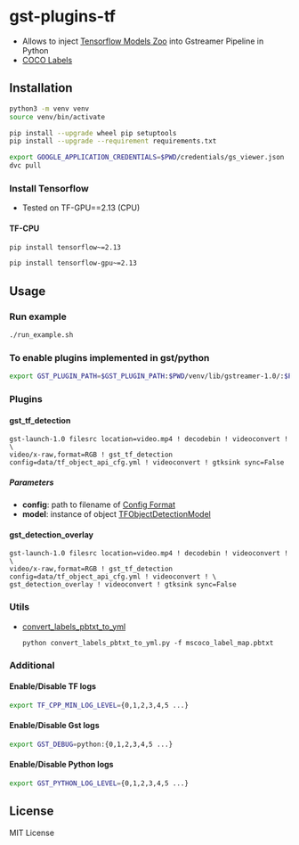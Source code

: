 # gst-plugins-tf

- Allows to inject [Tensorflow Models Zoo](https://github.com/tensorflow/models/blob/master/research/object_detection/g3doc/detection_model_zoo.md) into Gstreamer Pipeline in Python
- [COCO Labels](https://github.com/tensorflow/models/tree/master/research/object_detection/data)

## Installation
```bash
python3 -m venv venv
source venv/bin/activate

pip install --upgrade wheel pip setuptools
pip install --upgrade --requirement requirements.txt

export GOOGLE_APPLICATION_CREDENTIALS=$PWD/credentials/gs_viewer.json
dvc pull
```

### Install Tensorflow
- Tested on TF-GPU==2.13 (CPU)
#### TF-CPU
```bash
pip install tensorflow~=2.13
```

```bash
pip install tensorflow-gpu~=2.13
```

## Usage

### Run example
```bash
./run_example.sh
```

### To enable plugins implemented in **gst/python**
```bash
export GST_PLUGIN_PATH=$GST_PLUGIN_PATH:$PWD/venv/lib/gstreamer-1.0/:$PWD/gst/
```

### Plugins
#### gst_tf_detection
    gst-launch-1.0 filesrc location=video.mp4 ! decodebin ! videoconvert ! \
    video/x-raw,format=RGB ! gst_tf_detection config=data/tf_object_api_cfg.yml ! videoconvert ! gtksink sync=False

##### Parameters
 - **config**: path to filename of [Config Format](https://github.com/jackersson/gst-plugins-tf/blob/master/docs/tf_object_detection_model_config.md)
 - **model**: instance of object [TFObjectDetectionModel](https://github.com/jackersson/gst-plugins-tf/blob/master/gst/python/gst_tf_detection.py#L90)

#### gst_detection_overlay
    gst-launch-1.0 filesrc location=video.mp4 ! decodebin ! videoconvert ! \
    video/x-raw,format=RGB ! gst_tf_detection config=data/tf_object_api_cfg.yml ! videoconvert ! \
    gst_detection_overlay ! videoconvert ! gtksink sync=False

### Utils
 - [convert_labels_pbtxt_to_yml](https://github.com/jackersson/gst-plugins-tf/blob/master/utils/convert_labels_pbtxt_to_yml.py)

       python convert_labels_pbtxt_to_yml.py -f mscoco_label_map.pbtxt


### Additional
#### Enable/Disable TF logs
```bash
export TF_CPP_MIN_LOG_LEVEL={0,1,2,3,4,5 ...}
```

#### Enable/Disable Gst logs
```bash
export GST_DEBUG=python:{0,1,2,3,4,5 ...}
```

#### Enable/Disable Python logs
```bash
export GST_PYTHON_LOG_LEVEL={0,1,2,3,4,5 ...}
```
       
## License
MIT License
